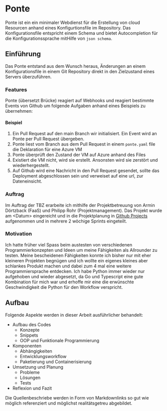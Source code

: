 # Ponte

Ponte ist ein ein minimaler Webdienst für die Erstellung von cloud Resourcen anhand eines Konfigurtionsfile im Repository. Das Konfigurationsfile entspricht einem Schema und bietet Autocompletion für die Konfigurationssprache mitHilfe von `json schema`.

## Einführung

Das Ponte entstand aus dem Wunsch heraus, Änderungen an einem Konfigurationsfile in einem Git Repository direkt in den Zielzustand eines Servers überzuführen. 

### Features

Ponte (übersetzt Brücke) reagiert auf Webhooks und reagiert bestimmte Events von Github um folgende Aufgaben anhand eines Beispiels zu übernehmen:

#### Beispiel

1. Ein Pull Request auf den main Branch wir initialisiert. Ein Event wird an Ponte per Pull Request übergeben.
2. Ponte liest vom Branch aus dem Pull Request in einem `ponte.yaml` file die Deklaration für eine Azure VM 
3. Ponte überprüft den Zustand der VM auf Azure anhand des Files
4. Existiert die VM nicht, wird sie erstellt. Ansonsten wird sie zerstört und wiederhergestellt.
5. Auf Github wird eine Nachricht in den Pull Request gesendet, sollte das Deployment abgeschlossen sein und verweiset auf eine url, zur Dateneinsicht.

### Auftrag

Im Auftrag der TBZ erarbeite ich mithilfe der Projektbetreuung von Armin Dörtzback (FaaS) und Philipp Rohr (Projektmanagement). Das Projekt wurde am \<Datum> eingereicht und in die Projektplanung in [Github Projects](https://github.com/users/migueltinembart/projects/5) aufgenommen und in mehrere 2 wöchige Sprints eingeteilt. 

### Motivation

Ich hatte früher viel Spass beim austesten von verschiedenen Programmierkonzepten und Ideen um meine Fähigkeiten als Allrounder zu testen. Meine bescheidenen Fähigkeiten konnte ich bisher nur mit eher kleineren Projekten begnügen und ich wollte ein eigenes kleines aber schlankes Produkt machen und dabei zum 4 mal eine weitere Programmiersprache entdecken. Ich habe Python immer wieder nur aufgehoben und wieder abgesetzt, da Go und Typescript eine gute Kombination für mich war und erhoffe mir eine die erwünschte Geschwindigkeit die Python für den Workflow verspricht.

## Aufbau

Folgende Aspekte werden in dieser Arbeit ausführlicher behandelt:

- Aufbau des Codes
    - Konzepte
    - Snippets
    - OOP und Funktionale Programmierung
- Komponenten
    - Abhängigkeiten
    - Entwicklungsworkflow
    - Paketierung und Containerisierung
- Umsetzung und Planung
    - Probleme
    - Lösungen
    - Tests
- Reflexion und Fazit

Die Quellenbeschriebe werden in Form von Markdownlinks so gut wie möglich referenziert und möglichst realitätsgetreu abgebildet.


